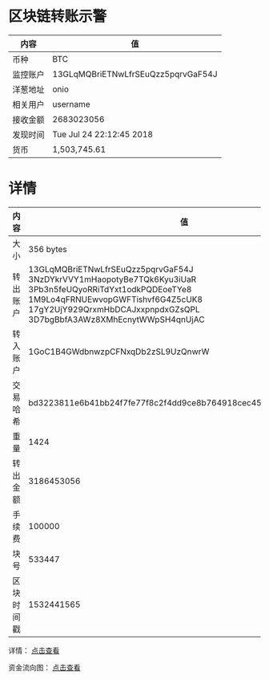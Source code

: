 ﻿# 区块链转账示警
|内容|值|
| ----- | ---- |
| 币种 | BTC |
|监控账户 | 13GLqMQBriETNwLfrSEuQzz5pqrvGaF54J |
 |洋葱地址 | onio | 
 |相关用户 | username | 
|接收金额 | 2683023056 |
|发现时间 |Tue Jul 24 22:12:45 2018|
|货币 |1,503,745.61 |


# 详情
|内容|值|
| ---  |  ----- |
|大小   | 356 bytes |
|转出账户 |  13GLqMQBriETNwLfrSEuQzz5pqrvGaF54J<br/>  3NzDYkrVVY1mHaopotyBe7TQk6Kyu3iUaR<br/>  3Pb3n5feUQyoRRiTdYxt1odkPQDEoeTYe8<br/>  1M9Lo4qFRNUEwvopGWFTishvf6G4Z5cUK8<br/>  17gY2UjY929QrxmHbDCAJxxpnpdxGZsQPL<br/>  3D7bgBbfA3AWz8XMhEcnytWWpSH4qnUjAC<br/>  |
|转入账户 |  1GoC1B4GWdbnwzpCFNxqDb2zSL9UzQnwrW<br/>  |
|交易哈希 | bd3223811e6b41bb24f7fe77f8c2f4dd9ce8b764918cec4590df968b624e1c9a |
|重量 | 1424 |
|转出金额 | 3186453056 |
|手续费 | 100000 |
|块号 |533447|
|区块时间戳 | 1532441565 |


详情： [点击查看]( https://blockchain.info/tx/bd3223811e6b41bb24f7fe77f8c2f4dd9ce8b764918cec4590df968b624e1c9a)

资金流向图： [点击查看](https://blockchain.info/tree/362373312)